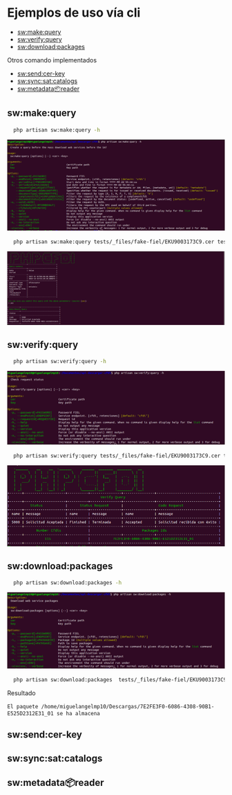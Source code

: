 # Ejemplos de uso vía cli

* [sw:make:query](../docs/ejemplos_cli.md#swmakequery)
* [sw:verify:query](../docs/ejemplos_cli.md#swverifyquery)
* [sw:download:packages](../docs/ejemplos_cli.md#swdownloadpackages)

Otros comando implementados

* [sw:send:cer-key](../docs/ejemplos_cli.md#swsendcer-key)
* [sw:sync:sat:catalogs](../docs/ejemplos_cli.md#swsyncsatcatalogs)
* [sw:metadata:package:reader](../docs/ejemplos_cli.md#swmetadatapackagereader)


## sw:make:query
```bash
  php artisan sw:make:query -h
 ```
![sw:make:query](../docs/img/sw:make:query.png)

```bash
  php artisan sw:make:query tests/_files/fake-fiel/EKU9003173C9.cer tests/_files/fake-fiel/EKU9003173C9.key -p 12345678a -s '2019-01-13 00:00:00' -e '2019-01-13 23:59:59' --requestType='metadata' --downloadType='received'
 ```
![sw:make:query](../docs/img/sw:make:query-example.png)

## sw:verify:query

```bash
  php artisan sw:verify:query -h
 ```
![sw:verify:query](../docs/img/sw:verify:query.png)


```bash
  php artisan sw:verify:query tests/_files/fake-fiel/EKU9003173C9.cer tests/_files/fake-fiel/EKU9003173C9.key -p 12345678a --requestId='7e2fe3f0-6086-4308-90b1-e525d2312e31'
 ```
![sw:make:query](../docs/img/sw:verify:query-example.png)

## sw:download:packages

```bash
  php artisan sw:download:packages -h
 ```
![sw:download:packages](../docs/img/sw:download:packages.png)


```bash
  php artisan sw:download:packages  tests/_files/fake-fiel/EKU9003173C9.cer tests/_files/fake-fiel/EKU9003173C9.key -p 12345678a --packageId='7E2FE3F0-6086-4308-90B1-E525D2312E31_01' --pathSave='/home/miguelangelmp10/Descargas/'
 ```
Resultado
```text
El paquete /home/miguelangelmp10/Descargas/7E2FE3F0-6086-4308-90B1-E525D2312E31_01 se ha almacena
 ```

## sw:send:cer-key

## sw:sync:sat:catalogs

## sw:metadata:package:reader
